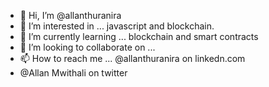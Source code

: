 - 👋 Hi, I’m @allanthuranira
- 👀 I’m interested in ... javascript and blockchain.
- 🌱 I’m currently learning ... blockchain and smart contracts
- 💞️ I’m looking to collaborate on ...
- 📫 How to reach me ... @allanthuranira on linkedn.com
- @Allan Mwithali on twitter

<!---
allanthuranira/allanthuranira is a ✨ special ✨ repository because its `README.md` (this file) appears on your GitHub profile.
You can click the Preview link to take a look at your changes.
--->

